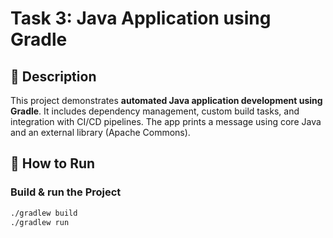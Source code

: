 # Task 3: Java Application using Gradle

## 📝 Description
This project demonstrates **automated Java application development using Gradle**. It includes dependency management, custom build tasks, and integration with CI/CD pipelines. The app prints a message using core Java and an external library (Apache Commons).


## 🚀 How to Run

### Build & run the Project
```bash
./gradlew build
./gradlew run
